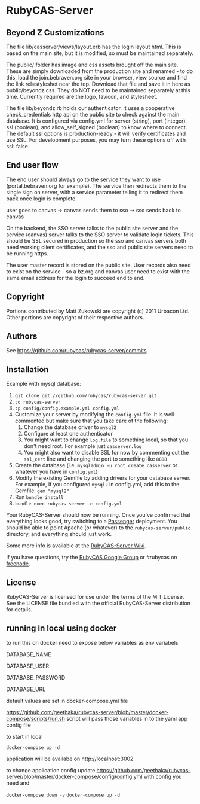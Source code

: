 # RubyCAS-Server

## Beyond Z Customizations

The file lib/casserver/views/layout.erb has the login layout html. This is based on the main site, but it is modified, so must be maintained separately.

The public/ folder has image and css assets brought off the main site. These are simply downloaded from the production site and renamed - to do this, load the join.bebraven.org site in your browser, view source and find the link rel=styleshet near the top. Download that file and save it in here as public/beyondz.css. They do NOT need to be maintained separately at this time. Currently required are the logo, favicon, and stylesheet.

The file lib/beyondz.rb holds our authenticator. It uses a cooperative check_credentials http api on the public site to check against the main database. It is configured via config.yml for server (string), port (integer), ssl (boolean), and allow_self_signed (boolean) to know where to connect. The default ssl options is production-ready - it will verify certificates and use SSL. For development purposes, you may turn these options off with ssl: false.

## End user flow

The end user should always go to the service they want to use (portal.bebraven.org for example). The service then redirects them to the single sign on server, with a service parameter telling it to redirect them back once login is complete.

user goes to canvas -> canvas sends them to sso -> sso sends back to canvas

On the backend, the SSO server talks to the public site server and the service (canvas) server talks to the SSO server to validate login tickets. This should be SSL secured in production so the sso and canvas servers both need working client certificates, and the sso and public site servers need to be running https.

The user master record is stored on the public site. User records also need to exist on the service - so a bz.org and canvas user need to exist with the same email address for the login to succeed end to end.

## Copyright

Portions contributed by Matt Zukowski are copyright (c) 2011 Urbacon Ltd.
Other portions are copyright of their respective authors.

## Authors

See https://github.com/rubycas/rubycas-server/commits

## Installation

Example with mysql database:

1. `git clone git://github.com/rubycas/rubycas-server.git`
2. `cd rubycas-server`
3. `cp config/config.example.yml config.yml`
4. Customize your server by modifying the `config.yml` file. It is well commented but make sure that you take care of the following:
    1. Change the database driver to `mysql2`
    2. Configure at least one authenticator
    3. You might want to change `log.file` to something local, so that you don't need root. For example just `casserver.log`
    4. You might also want to disable SSL for now by commenting out the `ssl_cert` line and changing the port to something like `8888`
5. Create the database (i.e. `mysqladmin -u root create casserver` or whatever you have in `config.yml`)
6. Modify the existing Gemfile by adding drivers for your database server. For example, if you configured `mysql2` in config.yml, add this to the Gemfile: `gem "mysql2"`
7. Run `bundle install`
8. `bundle exec rubycas-server -c config.yml`

Your RubyCAS-Server should now be running. Once you've confirmed that everything looks good, try switching to a [Passenger](http://www.modrails.com/) deployment. You should be able to point Apache (or whatever) to the `rubycas-server/public` directory, and everything should just work.

Some more info is available at the [RubyCAS-Server Wiki](https://github.com/rubycas/rubycas-server/wiki).

If you have questions, try the [RubyCAS Google Group](https://groups.google.com/forum/?fromgroups#!forum/rubycas-server) or #rubycas on [freenode](http://freenode.net).

## License

RubyCAS-Server is licensed for use under the terms of the MIT License.
See the LICENSE file bundled with the official RubyCAS-Server distribution for details.

## running in local using docker

to run this on docker need to expose below variables as env variabels

DATABASE_NAME

DATABASE_USER

DATABASE_PASSWORD

DATABASE_URL

default values are set in docker-compose.yml file

https://github.com/geethaka/rubycas-server/blob/master/docker-compose/scripts/run.sh script will pass those variables in to the yaml app config file

to start in local

`docker-compose up -d`

application will be availabe on http://localhost:3002

to change application config update https://github.com/geethaka/rubycas-server/blob/master/docker-compose/config/config.yml with config you need and 

`docker-compose down -v`
 `docker-compose up -d`

